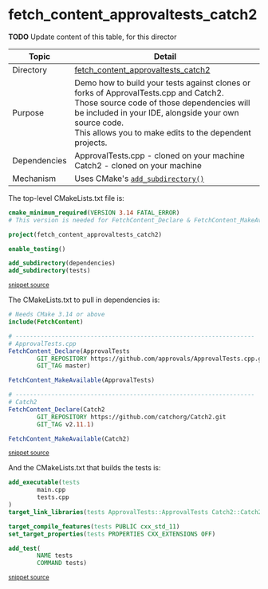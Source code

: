 <!--
GENERATED FILE - DO NOT EDIT
This file was generated by [MarkdownSnippets](https://github.com/SimonCropp/MarkdownSnippets).
Source File: /fetch_content_approvaltests_catch2/mdsource/README.source.md
To change this file edit the source file and then execute ./run_markdown_templates.sh.
-->

# fetch_content_approvaltests_catch2

 <!-- include: fetch_content_approvaltests_catch2. path: /fetch_content_approvaltests_catch2/mdsource/fetch_content_approvaltests_catch2.include.md -->
**TODO** Update content of this table, for this director

| Topic        | Detail                                                       |
| ------------ | ------------------------------------------------------------ |
| Directory    | [fetch_content_approvaltests_catch2](/fetch_content_approvaltests_catch2/)                        |
| Purpose      | Demo how to build your tests against clones or forks of ApprovalTests.cpp and Catch2.<br />Those source code of those dependencies will be included in your IDE, alongside your own source code.<br />This allows you to make edits to the dependent projects. |
| Dependencies | ApprovalTests.cpp - cloned on your machine<br />Catch2 - cloned on your machine |
| Mechanism    | Uses CMake's [`add_subdirectory()`](https://cmake.org/cmake/help/latest/command/add_subdirectory.html) |
 <!-- end include: fetch_content_approvaltests_catch2. path: /fetch_content_approvaltests_catch2/mdsource/fetch_content_approvaltests_catch2.include.md -->

The top-level CMakeLists.txt file is:

 <!-- include: inc_fetch_content_approvaltests_catch2_cmakelists. path: /fetch_content_approvaltests_catch2/mdsource/inc_fetch_content_approvaltests_catch2_cmakelists.include.md -->

```cmake
cmake_minimum_required(VERSION 3.14 FATAL_ERROR)
# This version is needed for FetchContent_Declare & FetchContent_MakeAvailable

project(fetch_content_approvaltests_catch2)

enable_testing()

add_subdirectory(dependencies)
add_subdirectory(tests)
```
<sup><a href='https://github.com/claremacrae/ApprovalTests.cpp.CMakeSamples/blob/master/./fetch_content_approvaltests_catch2/CMakeLists.txt' title='File snippet was copied from'>snippet source</a></sup>
 <!-- end include: inc_fetch_content_approvaltests_catch2_cmakelists. path: /fetch_content_approvaltests_catch2/mdsource/inc_fetch_content_approvaltests_catch2_cmakelists.include.md -->

The CMakeLists.txt to pull in dependencies is:

 <!-- include: inc_fetch_content_approvaltests_catch2_dependencies_cmakelists. path: /fetch_content_approvaltests_catch2/mdsource/inc_fetch_content_approvaltests_catch2_dependencies_cmakelists.include.md -->

```cmake
# Needs CMake 3.14 or above
include(FetchContent)

# -------------------------------------------------------------------
# ApprovalTests.cpp
FetchContent_Declare(ApprovalTests
        GIT_REPOSITORY https://github.com/approvals/ApprovalTests.cpp.git
        GIT_TAG master)

FetchContent_MakeAvailable(ApprovalTests)

# -------------------------------------------------------------------
# Catch2
FetchContent_Declare(Catch2
        GIT_REPOSITORY https://github.com/catchorg/Catch2.git
        GIT_TAG v2.11.1)

FetchContent_MakeAvailable(Catch2)
```
<sup><a href='https://github.com/claremacrae/ApprovalTests.cpp.CMakeSamples/blob/master/./fetch_content_approvaltests_catch2/dependencies/CMakeLists.txt' title='File snippet was copied from'>snippet source</a></sup>
 <!-- end include: inc_fetch_content_approvaltests_catch2_dependencies_cmakelists. path: /fetch_content_approvaltests_catch2/mdsource/inc_fetch_content_approvaltests_catch2_dependencies_cmakelists.include.md -->

And the CMakeLists.txt that builds the tests is:

 <!-- include: inc_fetch_content_approvaltests_catch2_tests_cmakelists. path: /fetch_content_approvaltests_catch2/mdsource/inc_fetch_content_approvaltests_catch2_tests_cmakelists.include.md -->

```cmake
add_executable(tests
        main.cpp
        tests.cpp
)
target_link_libraries(tests ApprovalTests::ApprovalTests Catch2::Catch2)

target_compile_features(tests PUBLIC cxx_std_11)
set_target_properties(tests PROPERTIES CXX_EXTENSIONS OFF)

add_test(
        NAME tests
        COMMAND tests)
```
<sup><a href='https://github.com/claremacrae/ApprovalTests.cpp.CMakeSamples/blob/master/./fetch_content_approvaltests_catch2/tests/CMakeLists.txt' title='File snippet was copied from'>snippet source</a></sup>
 <!-- end include: inc_fetch_content_approvaltests_catch2_tests_cmakelists. path: /fetch_content_approvaltests_catch2/mdsource/inc_fetch_content_approvaltests_catch2_tests_cmakelists.include.md -->
